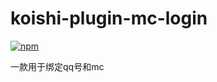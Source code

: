 # koishi-plugin-mc-login

[![npm](https://img.shields.io/npm/v/koishi-plugin-mc-login?style=flat-square)](https://www.npmjs.com/package/koishi-plugin-mc-login)

一款用于绑定qq号和mc
